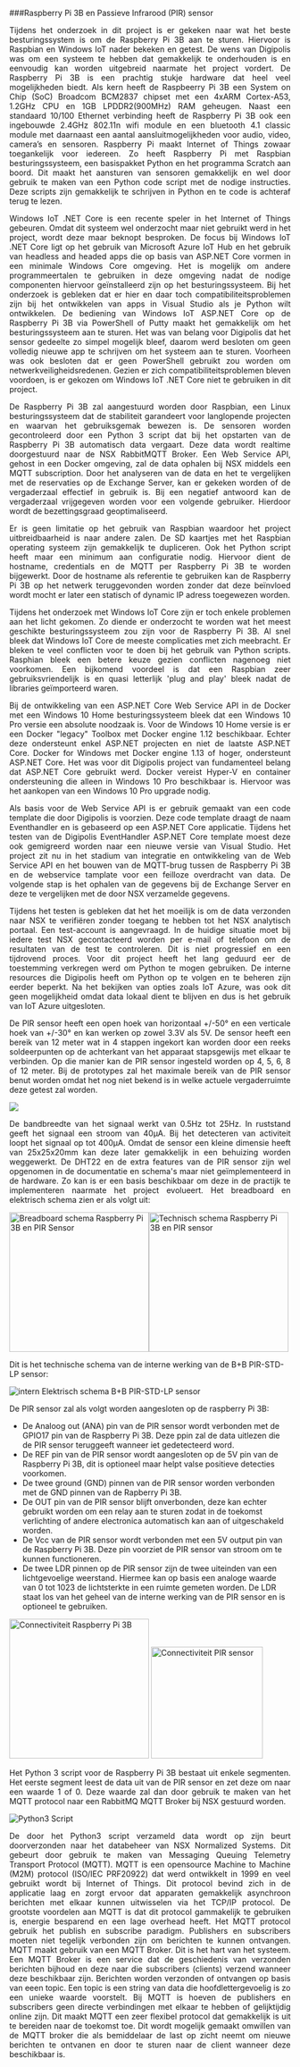 ###Raspberry Pi 3B en Passieve Infrarood (PIR) sensor
<p style="text-align: justify;">Tijdens het onderzoek in dit project is er gekeken naar wat het beste besturingssystem is om de Raspberry Pi 3B aan te sturen. Hiervoor is Raspbian en Windows IoT nader bekeken en getest. De wens van Digipolis was om een systeem te hebben dat gemakkelijk te onderhouden is en eenvoudig kan worden uitgebreid naarmate het project vordert. De Raspberry Pi 3B is een prachtig stukje hardware dat heel veel mogelijkheden biedt. Als kern heeft de Raspbeerry Pi 3B een System on Chip (SoC) Broadcom BCM2837 chipset met een 4xARM Cortex-A53, 1.2GHz CPU en 1GB LPDDR2(900MHz) RAM geheugen. Naast een standaard 10/100 Ethernet verbinding heeft de Raspberry Pi 3B ook een ingebouwde 2.4GHz 802.11n wifi module en een bluetooth 4.1 classic module met daarnaast een aantal aansluitmogelijkheden voor audio, video, camera’s en sensoren. Raspberry Pi maakt Internet of Things zowaar toegankelijk voor iedereen. Zo heeft Raspberry Pi met Raspbian besturingssysteem, een basispakket Python en het programma Scratch aan boord. Dit maakt het aansturen van sensoren gemakkelijk en wel door gebruik te maken van een Python code script met de nodige instructies. Deze scripts zijn gemakkelijk te schrijven in Python en te code is achteraf terug te lezen.</p>
<p style="text-align: justify;">Windows IoT .NET Core is een recente speler in het Internet of Things gebeuren. Omdat dit systeem wel onderzocht maar niet gebruikt werd in het project, wordt deze maar beknopt besproken. De focus bij Windows IoT .NET Core ligt op het gebruik van Microsoft Azure IoT Hub en het gebruik van headless and headed apps die op basis van ASP.NET Core vormen in een minimale Windows Core omgeving. Het is mogelijk om andere programmeertalen te gebruiken in deze omgeving nadat de nodige componenten hiervoor geïnstalleerd zijn op het besturingssysteem. Bij het onderzoek is gebleken dat er hier en daar toch compatibiliteitsproblemen zijn bij het ontwikkelen van apps in Visual Studio als je Python wilt ontwikkelen. De bediening van Windows IoT ASP.NET Core op de Raspberry Pi 3B via PowerShell of Putty maakt het gemakkelijk om het besturingssysteem aan te sturen. Het was van belang voor Digipolis dat het sensor gedeelte zo simpel mogelijk bleef, daarom werd besloten om geen volledig nieuwe app te schrijven om het systeem aan te sturen. Voorheen was ook besloten dat er geen PowerShell gebruikt zou worden om netwerkveiligheidsredenen. Gezien er zich compatibiliteitsproblemen bleven voordoen, is er gekozen om Windows IoT .NET Core niet te gebruiken in dit project.</p>
<p style="text-align: justify;">De Raspberry Pi 3B zal aangestuurd worden door Raspbian, een Linux besturingssysteem dat de stabiliteit garandeert voor langlopende projecten en waarvan het gebruiksgemak bewezen is. De sensoren worden gecontroleerd door een Python 3 script dat bij het opstarten van de Raspberry Pi 3B automatisch data vergaart. Deze data wordt realtime doorgestuurd naar de NSX RabbitMQTT Broker. Een Web Service API, gehost in een Docker omgeving, zal de data ophalen bij NSX middels een MQTT subscription. Door het analyseren van de data en het te vergelijken met de reservaties op de Exchange Server, kan er gekeken worden of de vergaderzaal effectief in gebruik is. Bij een negatief antwoord kan de vergaderzaal vrijgegeven worden voor een volgende gebruiker. Hierdoor wordt de bezettingsgraad geoptimaliseerd.</p>
<p style="text-align: justify;">Er is geen limitatie op het gebruik van Raspbian waardoor het project uitbreidbaarheid is naar andere zalen. De SD kaartjes met het Raspbian operating systeem zijn gemakkelijk te dupliceren. Ook het Python script heeft maar een minimum aan configuratie nodig. Hiervoor dient de hostname, credentials en de MQTT per Raspberry Pi 3B te worden bijgewerkt. Door de hostname als referentie te gebruiken kan de Raspberry Pi 3B op het netwerk teruggevonden worden zonder dat deze beïnvloed wordt mocht er later een statisch of dynamic IP adress toegewezen worden.</p>
<p style="text-align: justify;">Tijdens het onderzoek met Windows IoT Core zijn er toch enkele problemen aan het licht gekomen. Zo diende er onderzocht te worden wat het meest geschikte besturingssysteem zou zijn voor de Raspberry Pi 3B. Al snel bleek dat Windows IoT Core de meeste complicaties met zich meebracht. Er bleken te veel conflicten voor te doen bij het gebruik van Python scripts. Rasphian bleek een betere keuze gezien conflicten nagenoeg niet voorkomen. Een bijkomend voordeel is dat een Raspbian zeer gebruiksvriendelijk is en quasi letterlijk 'plug and play' bleek nadat de libraries geïmporteerd waren.</p>
<p style="text-align: justify;">Bij de ontwikkeling van een ASP.NET Core Web Service API in de Docker met een Windows 10 Home besturingssysteem bleek dat een Windows 10 Pro versie een absolute noodzaak is. Voor de Windows 10 Home versie is er een Docker "legacy" Toolbox met Docker engine 1.12 beschikbaar. Echter deze ondersteunt enkel ASP.NET projecten en niet de laatste ASP.NET Core. Docker for Windows met Docker engine 1.13 of hoger, ondersteunt ASP.NET Core. Het was voor dit Digipolis project van fundamenteel belang dat ASP.NET Core gebruikt werd. Docker vereist Hyper-V en container ondersteuning die alleen in Windows 10 Pro beschikbaar is. Hiervoor was het aankopen van een Windows 10 Pro upgrade nodig.</p>
<p style="text-align: justify;">Als basis voor de Web Service API is er gebruik gemaakt van een code template die door Digipolis is voorzien. Deze code template draagt de naam Eventhandler en is gebaseerd op een ASP.NET Core applicatie. Tijdens het testen van de Digipolis EventHandler ASP.NET Core template moest deze ook gemigreerd worden naar een nieuwe versie van Visual Studio. Het project zit nu in het stadium van integratie en ontwikkeling van de Web Service API en het bouwen van de MQTT-brug tussen de Raspberry Pi 3B en de webservice tamplate voor een feilloze overdracht van data. De volgende stap is het ophalen van de gegevens bij de Exchange Server en deze te vergelijken met de door NSX verzamelde gegevens.</p>
<p style="text-align: justify;">Tijdens het testen is gebleken dat het het moeilijk is om de data verzonden naar NSX te verifiëren zonder toegang te hebben tot het NSX analytisch portaal. Een test-account is aangevraagd. In de huidige situatie moet bij iedere test NSX gecontacteerd worden per e-mail of telefoon om de resultaten van de test te controleren. Dit is niet progressief en een tijdrovend proces. Voor dit project heeft het lang geduurd eer de toestemming verkregen werd om Python te mogen gebruiken. De interne resources die Digipolis heeft om Python op te volgen en te beheren zijn eerder beperkt. Na het bekijken van opties zoals IoT Azure, was ook dit geen mogelijkheid omdat data lokaal dient te blijven en dus is het gebruik van IoT Azure uitgesloten.</p>
<p style="text-align: justify;">De PIR sensor heeft een open hoek van horizontaal +/-50° en een verticale hoek van +/-30° en kan werken op zowel 3.3V als 5V. De sensor heeft een bereik van 12 meter wat in 4 stappen ingekort kan worden door een reeks soldeerpunten op de achterkant van het apparaat stapsgewijs met elkaar te verbinden. Op die manier kan de PIR sensor ingesteld worden op 4, 5, 6, 8 of 12 meter. Bij de prototypes zal het maximale bereik van de PIR sensor benut worden omdat het nog niet bekend is in welke actuele vergaderruimte deze getest zal worden.</p>

![](images/PIRomniview.png)

<p style="text-align: justify;">De bandbreedte van het signaal werkt van 0.5Hz tot 25Hz. In ruststand geeft het signaal een stroom van 40µA. Bij het detecteren van activiteit loopt het signaal op tot 400µA. Omdat de sensor een kleine dimensie heeft van 25x25x20mm kan deze later gemakkelijk in een behuizing worden weggewerkt. De DHT22 en de extra features van de PIR sensor zijn wel opgenomen in de documentatie en schema's maar niet geïmplementeerd in de hardware. Zo kan is er een basis beschikbaar om deze in de practijk te implementeren naarmate het project evolueert. Het breadboard en elektrisch schema zien er als volgt uit:</p>

<img src="images/Breadboard_schema_RBPiPIRDHT22LED.png" alt="Breadboard schema Raspberry Pi 3B en PIR Sensor" width="250" height="" align=""><img src="images/RBP3_Prototype_PIR_HTC22_LED_schem.png" alt="Technisch schema Raspberry Pi 3B en PIR sensor" width="250" height="" align="">

Dit is het technische schema van de interne werking van de B+B PIR-STD-LP sensor:

![intern Elektrisch schema B+B PIR-STD-LP sensor](images/ElektrischschemaPIR-STD.png)

De PIR sensor zal als volgt worden aangesloten op de raspberry Pi 3B:

* De Analoog out (ANA) pin van de PIR sensor wordt verbonden met de GPIO17 pin van de Raspberry Pi 3B. Deze ppin zal de data uitlezen die de PIR sensor teruggeeft wanneer iet gedetecteerd word.
* De REF pin van de PIR sensor wordt aangesloten op de 5V pin van de Raspberry Pi 3B, dit is optioneel maar helpt valse positieve detecties voorkomen.
* De twee ground (GND) pinnen van de PIR sensor worden verbonden met de GND pinnen van de Rapberry Pi 3B.
* De OUT pin van de PIR sensor blijft onverbonden, deze kan echter gebruikt worden om een relay aan te sturen zodat in de toekomst verlichting of andere electronica automatisch kan aan of uitgeschakeld worden. 
* De Vcc van de PIR sensor wordt verbonden met een 5V output pin van de Raspberry Pi 3B. Deze pin voorziet de PIR sensor van stroom om te kunnen functioneren.
* De twee LDR pinnen op de PIR sensor zijn de twee uiteinden van een lichtgevoelige weerstand. Hiermee kan op basis een analoge waarde van 0 tot 1023 de lichtsterkte in een ruimte gemeten worden. De LDR staat los van het geheel van de interne werking van de PIR sensor en is optioneel te gebruiken.

<img src="images/Raspberry-Pi-GPIO-compressed.jpg" alt="Connectiviteit Raspberry Pi 3B" width="250" height="" align="">
<img src="images/PIRconnectiviteit.png" alt="Connectiviteit PIR sensor" width="200" height="" align="">

<p style="text-align: justify;">Het Python 3 script voor de Raspberry Pi 3B bestaat uit enkele segmenten. Het eerste segment leest de data uit van de PIR sensor en zet deze om naar een waarde 1 of 0. Deze waarde zal dan door gebruik te maken van het MQTT protocol naar een RabbitMQ MQTT Broker bij NSX gestuurd worden.</p>

![Python3 Script](images/PythonScript.png)

<p style="text-align: justify;">De door het Python3 script verzameld data wordt op zijn beurt doorverzonden naar het databeheer van NSX Normalized Systems. Dit gebeurt door gebruik te maken van Messaging Queuing Telemetry Transport Protocol (MQTT). MQTT is een opensource Machine to Machine (M2M) protocol (ISO/IEC PRF20922) dat werd ontwikkelt in 1999 en veel gebruikt wordt bij Internet of Things. Dit protocol bevind zich in de applicatie laag en zorgt ervoor dat apparaten gemakkelijk asynchroon berichten met elkaar kunnen uitwisselen via het TCP/IP protocol. De grootste voordelen aan MQTT is dat dit protocol gammakelijk te gebruiken is, energie besparend en een lage overhead heeft. Het MQTT protocol  gebruik het publish en subscribe paradigm. Publishers en subscribers moeten niet tegelijk verbonden zijn om berichten te kunnen ontvangen. MQTT maakt gebruik van een MQTT Broker. Dit is het hart van het systeem. Een MQTT Broker is een service dat de geschiedenis van verzonden berichten bijhoud en deze naar die subscribers (clients) verzend wanneer deze beschikbaar zijn. Berichten worden verzonden of ontvangen op basis van eeen topic. Een topic is een string van data die hoofdlettergevoelig is zo een unieke waarde voorstelt. Bij MQTT is hoeven de publishers en subscribers geen directe verbindingen met elkaar te hebben of gelijktijdig online zijn. Dit maakt MQTT een zeer flexibel protocol dat gemakkelijk is uit te bereiden naar de toekomst toe. Dit wordt mogelijk gemaakt omwillen van de MQTT broker die als bemiddelaar de last op zicht neemt om nieuwe berichten te ontvanen en door te sturen naar de client wanneer deze beschikbaar is.


</p>